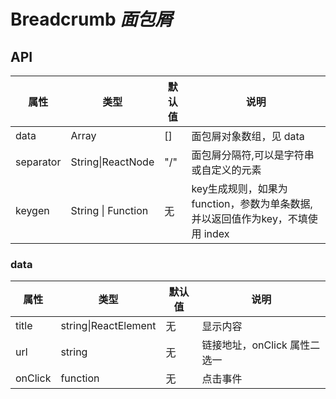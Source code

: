 # Breadcrumb  *面包屑*

<example />

## API

| 属性 | 类型 | 默认值 | 说明 |
| --- | --- | --- | ---|
| data | Array | [] | 面包屑对象数组，见 data |
| separator | String\|ReactNode | "/" | 面包屑分隔符,可以是字符串或自定义的元素|
| keygen | String \| Function | 无 | key生成规则，如果为function，参数为单条数据, 并以返回值作为key，不填使用 index

### data

| 属性 | 类型 | 默认值 | 说明 |
| --- | --- | --- | ---|
| title | string\|ReactElement | 无 | 显示内容 |
| url | string | 无 | 链接地址，onClick 属性二选一 |
| onClick | function | 无 | 点击事件 |